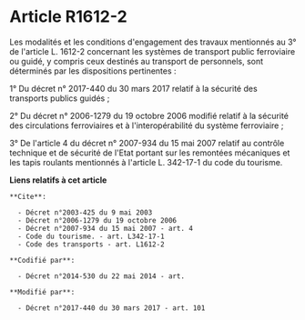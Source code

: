 # Article R1612-2

Les modalités et les conditions d'engagement des travaux mentionnés au 3° de l'article L. 1612-2 concernant les systèmes de
transport public ferroviaire ou guidé, y compris ceux destinés au transport de personnels, sont déterminés par les
dispositions pertinentes :

1° Du décret n° 2017-440 du 30 mars 2017 relatif à la sécurité des transports publics guidés ;

2° Du décret n° 2006-1279 du 19 octobre 2006 modifié relatif à la sécurité des circulations ferroviaires et à
l'interopérabilité du système ferroviaire ;

3° De l'article 4 du décret n° 2007-934 du 15 mai 2007 relatif au contrôle technique et de sécurité de l'Etat portant sur les
remontées mécaniques et les tapis roulants mentionnés à l'article L. 342-17-1 du code du tourisme.

**Liens relatifs à cet article**

	**Cite**:

	  - Décret n°2003-425 du 9 mai 2003
	  - Décret n°2006-1279 du 19 octobre 2006
	  - Décret n°2007-934 du 15 mai 2007 - art. 4
	  - Code du tourisme. - art. L342-17-1
	  - Code des transports - art. L1612-2

	**Codifié par**:

	  - Décret n°2014-530 du 22 mai 2014 - art.

	**Modifié par**:

	  - Décret n°2017-440 du 30 mars 2017 - art. 101

